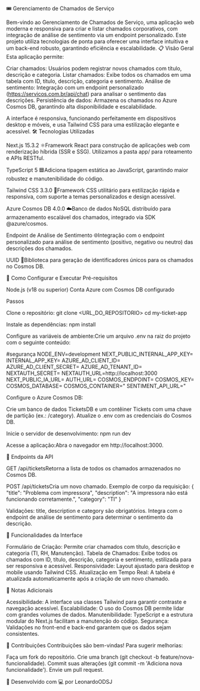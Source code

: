 🎟️ Gerenciamento de Chamados de Serviço
   
Bem-vindo ao Gerenciamento de Chamados de Serviço, uma aplicação web moderna e responsiva para criar e listar chamados corporativos, com integração de análise de sentimento via um endpoint personalizado. Este projeto utiliza tecnologias de ponta para oferecer uma interface intuitiva e um back-end robusto, garantindo eficiência e escalabilidade.
📋 Visão Geral
Esta aplicação permite:

Criar chamados: Usuários podem registrar novos chamados com título, descrição e categoria.
Listar chamados: Exibe todos os chamados em uma tabela com ID, título, descrição, categoria e sentimento.
Análise de sentimento: Integração com um endpoint personalizado (https://servicos.com.br/api/chat) para analisar o sentimento das descrições.
Persistência de dados: Armazena os chamados no Azure Cosmos DB, garantindo alta disponibilidade e escalabilidade.

A interface é responsiva, funcionando perfeitamente em dispositivos desktop e móveis, e usa Tailwind CSS para uma estilização elegante e acessível.
🛠️ Tecnologias Utilizadas

Next.js 15.3.2 ⚛️Framework React para construção de aplicações web com renderização híbrida (SSR e SSG). Utilizamos a pasta app/ para roteamento e APIs RESTful.

TypeScript 5 🟦Adiciona tipagem estática ao JavaScript, garantindo maior robustez e manutenibilidade do código.

Tailwind CSS 3.3.0 🎨Framework CSS utilitário para estilização rápida e responsiva, com suporte a temas personalizados e design acessível.

Azure Cosmos DB 4.0.0 ☁️Banco de dados NoSQL distribuído para armazenamento escalável dos chamados, integrado via SDK @azure/cosmos.

Endpoint de Análise de Sentimento 🌐Integração com o endpoint personalizado para análise de sentimento (positivo, negativo ou neutro) das descrições dos chamados.

UUID 🔢Biblioteca para geração de identificadores únicos para os chamados no Cosmos DB.


🚀 Como Configurar e Executar
Pré-requisitos

Node.js (v18 ou superior)
Conta Azure com Cosmos DB configurado

Passos

Clone o repositório:
git clone <URL_DO_REPOSITORIO>
cd my-ticket-app


Instale as dependências:
npm install


Configure as variáveis de ambiente:Crie um arquivo .env na raiz do projeto com o seguinte conteúdo:

#segurança
NODE_ENV=development
NEXT_PUBLIC_INTERNAL_APP_KEY=
INTERNAL_APP_KEY=
AZURE_AD_CLIENT_ID=
AZURE_AD_CLIENT_SECRET=
AZURE_AD_TENANT_ID=
NEXTAUTH_SECRET=
NEXTAUTH_URL=http://localhost:3000
NEXT_PUBLIC_IA_URL=
AUTH_URL=
COSMOS_ENDPOINT=
COSMOS_KEY=
COSMOS_DATABASE=
COSMOS_CONTAINER="
SENTIMENT_API_URL="


Configure o Azure Cosmos DB:

Crie um banco de dados TicketsDB e um contêiner Tickets com uma chave de partição (ex.: /category).
Atualize o .env com as credenciais do Cosmos DB.


Inicie o servidor de desenvolvimento:
npm run dev


Acesse a aplicação:Abra o navegador em http://localhost:3000.


🔗 Endpoints da API

GET /api/ticketsRetorna a lista de todos os chamados armazenados no Cosmos DB.

POST /api/ticketsCria um novo chamado. Exemplo de corpo da requisição:
{
  "title": "Problema com impressora",
  "description": "A impressora não está funcionando corretamente.",
  "category": "TI"
}


Validações: title, description e category são obrigatórios.
Integra com o endpoint de análise de sentimento para determinar o sentimento da descrição.


🎨 Funcionalidades da Interface

Formulário de Criação: Permite criar chamados com título, descrição e categoria (TI, RH, Manutenção).
Tabela de Chamados: Exibe todos os chamados com ID, título, descrição, categoria e sentimento, estilizada para ser responsiva e acessível.
Responsividade: Layout ajustado para desktop e mobile usando Tailwind CSS.
Atualização em Tempo Real: A tabela é atualizada automaticamente após a criação de um novo chamado.

📝 Notas Adicionais

Acessibilidade: A interface usa classes Tailwind para garantir contraste e navegação acessível.
Escalabilidade: O uso do Cosmos DB permite lidar com grandes volumes de dados.
Manutenibilidade: TypeScript e a estrutura modular do Next.js facilitam a manutenção do código.
Segurança: Validações no front-end e back-end garantem que os dados sejam consistentes.

🤝 Contribuições
Contribuições são bem-vindas! Para sugerir melhorias:

Faça um fork do repositório.
Crie uma branch (git checkout -b feature/nova-funcionalidade).
Commit suas alterações (git commit -m 'Adiciona nova funcionalidade').
Envie um pull request.


🌟 Desenvolvido com 💻 por LeonardoODSJ
